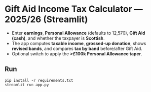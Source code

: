 
# Gift Aid Income Tax Calculator — 2025/26 (Streamlit)

- Enter **earnings**, **Personal Allowance** (defaults to 12,570), **Gift Aid (cash)**, and whether the taxpayer is **Scottish**.
- The app computes **taxable income**, **grossed-up donation**, shows **revised bands**, and compares **tax by band** before/after Gift Aid.
- Optional switch to apply the **>£100k Personal Allowance taper**.

## Run
```
pip install -r requirements.txt
streamlit run app.py
```
